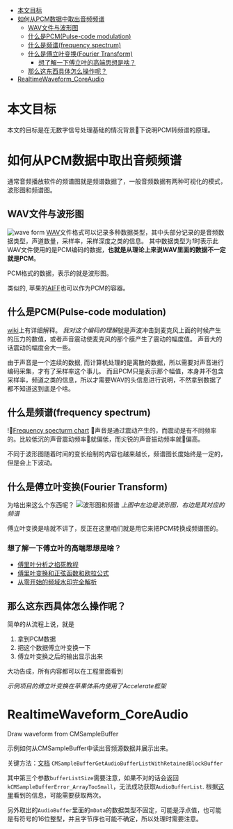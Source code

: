 <!-- TOC -->

- [本文目标](#本文目标)
- [如何从PCM数据中取出音频频谱](#如何从pcm数据中取出音频频谱)
  - [WAV文件与波形图](#wav文件与波形图)
  - [什么是PCM(Pulse-code modulation)](#什么是pcmpulse-code-modulation)
  - [什么是频谱(frequency spectrum)](#什么是频谱frequency-spectrum)
  - [什么是傅立叶变换(Fourier Transform)](#什么是傅立叶变换fourier-transform)
    - [想了解一下傅立叶的高端思想是啥？](#想了解一下傅立叶的高端思想是啥)
  - [那么这东西具体怎么操作呢？](#那么这东西具体怎么操作呢)
- [RealtimeWaveform_CoreAudio](#realtimewaveform_coreaudio)


<!-- /TOC -->
# 本文目标
本文的目标是在无数字信号处理基础的情况背景下说明PCM转频谱的原理。


# 如何从PCM数据中取出音频频谱
通常音频播放软件的频谱图就是频谱数据了，一般音频数据有两种可视化的模式，波形图和频谱图。


## WAV文件与波形图
![wave form](https://res.cloudinary.com/demo/video/upload/h_200,w_500,fl_waveform/bumblebee.png)
[WAV](https://zh.wikipedia.org/wiki/WAV)文件格式可以记录多种数据类型，其中头部分记录的是音频数据类型，声道数量，采样率，采样深度之类的信息。
其中数据类型为*1*时表示此WAV文件使用的是PCM编码的数据，**也就是从理论上来说WAV里面的数据不一定就是PCM**。

PCM格式的数据，表示的就是波形图。

类似的, 苹果的[AIFF](https://zh.wikipedia.org/wiki/%E9%9F%B3%E9%A2%91%E4%BA%A4%E6%8D%A2%E6%96%87%E4%BB%B6%E6%A0%BC%E5%BC%8F)也可以作为PCM的容器。


## 什么是PCM(Pulse-code modulation)
[wiki](https://zh.wikipedia.org/wiki/%E8%84%88%E8%A1%9D%E7%B7%A8%E7%A2%BC%E8%AA%BF%E8%AE%8A)上有详细解释。
*我对这个编码的理解*就是声波冲击到麦克风上面的时候产生的压力的数值，或者声音震动使麦克风的那个膜产生了震动的幅度值。
声音大的话震动的幅度会大一些。

由于声音是一个连续的数据, 而计算机处理的是离散的数据，所以需要对声音进行编码采集，才有了采样率这个事儿。
而且PCM只是表示那个幅值，本身并不包含采样率，频道之类的信息，所以才需要WAV的头信息进行说明，不然拿到数据了都不知道这到底是个啥。


## 什么是频谱(frequency spectrum)
![Frequency specturm chart](https://i.stack.imgur.com/WHGyR.png)
声音是通过震动产生的，而震动是有不同频率的。比较低沉的声音震动频率就偏低，而尖锐的声音振动频率就偏高。

不同于波形图随着时间的变长绘制的内容也越来越长，频谱图长度始终是一定的，但是会上下波动。


## 什么是傅立叶变换(Fourier Transform)
为啥出来这么个东西呢？
![波形图和频谱](https://upload.wikimedia.org/wikipedia/commons/f/f1/Voice_waveform_and_spectrum.png)
*上图中左边是波形图，右边是其对应的频谱*

傅立叶变换是啥就不讲了，反正在这里咱们就是用它来把PCM转换成频谱图的。


### 想了解一下傅立叶的高端思想是啥？
* [傅里叶分析之掐死教程](https://zhuanlan.zhihu.com/p/19763358)
* [傅里叶变换和正弦函数和欧拉公式](https://blog.csdn.net/u010138758/article/details/73800339)
* [从零开始的频域水印完全解析](https://zhuanlan.zhihu.com/p/27632585)


## 那么这东西具体怎么操作呢？
简单的从流程上说，就是
1. 拿到PCM数据
2. 把这个数据傅立叶变换一下
3. 傅立叶变换之后的输出显示出来

大功告成，所有内容都可以在工程里面看到

*示例项目的傅立叶变换在苹果体系内使用了Accelerate框架*


# RealtimeWaveform_CoreAudio
Draw waveform from CMSampleBuffer

示例如何从CMSampleBuffer中读出音频源数据并展示出来。

关键方法：[文档](https://developer.apple.com/documentation/coremedia/1489191-cmsamplebuffergetaudiobufferlist) `CMSampleBufferGetAudioBufferListWithRetainedBlockBuffer` 

其中第三个参数`bufferListSize`需要注意，如果不对的话会返回`kCMSampleBufferError_ArrayTooSmall`，无法成功获取`AudioBufferList`. 根据[这里](https://lists.apple.com/archives/quicktime-api/2013/Apr/msg00015.html)看到的信息，可能需要获取两次。

另外取出的`AudioBuffer`里面的`mData`的数据类型不固定，可能是浮点值，也可能是有符号的16位整型，并且字节序也可能不确定，所以处理时需要注意。

